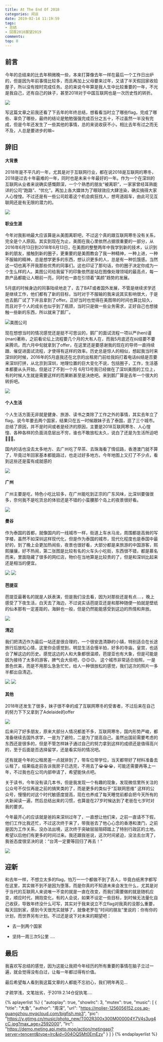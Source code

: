```yaml
---
title: At The End Of 2018
categories: 闲谈
date: 2019-02-14 11:19:59
tags:
- 总结
- 回首2018展望2019
comments:
top: 0
---
```


## 前言
今年的总结来的比去年稍微晚一些，本来打算像去年一样在最后一个工作日出炉的，但是因为年前事情比较多，而且再加上父母要来过年，又请了半天假回家收拾屋子，所以没有按时完成任务。总的来说今年算是我人生中比较重要的一年，不光是我自己，还有自己的妹子，甚至2018对于中国互联网也是一次历史性的转折。

![](https://cdn.cdnjson.com/tvax3.sinaimg.cn/large/006tKfTcgy1g076fg14tqj31hd0u0wi5.jpg)

<!-- more -->

写这篇文章之前我还看了下去年的年终总结，想看看当时立了哪些flag，完成了哪些、辜负了哪些，最终的结论是勉勉强强完成百分之五十，不过虽然一半没有完成，但是今年还发生了一些其他的事情，总的来说收获不小，相比去年有过之而无不及，人总是要进步的嘛~

## 辞旧
#### 大背景

2018年是不平凡的一年，尤其是对于互联网行业，都在说2018是互联网的寒冬，2018是过去十年最难的一年，同时也是未来十年最好的一年。作为一个在深圳的互联网从业者来说确实感慨颇深，一个个熟悉的朋友“被离职”，一家家曾经耳熟能详的公司“跑路”、“优化”。再加上各大媒体为了眼球效应大肆渲染，确实搞得大家人心惶惶。不过还是有一些公司趁着这个机会疯狂找人，想弯道超车，由此可见互联网还是有无限的潜力的。

![](https://cdn.cdnjson.com/tvax3.sinaimg.cn/large/006tKfTcgy1g0780whl50j312w0np0u6.jpg)

#### 职业生涯

今年对我影响最大应该算是从美图离职吧，不过这个真的跟互联网寒冬没有关系，完全是个人原因。其实到现在为止，美图在我心里依然占据很重要的一部分，从2016年6月13日到2018年6月13日，在美图的整整两年中我学到新的技术，认识到新的朋友，接触到新的圈子，更重要的是美图教会了我一种精神，一种上进，一种不服输的精神，总是想学更多的东西，想认识更多的人，总是有一种饥饿感。当然这一切也离不开我那些优秀的同事们。这也印证了那句话，你的圈子决定你成为一个生么样的人。美图公司给我留下的印象依然是站在图像处理领域的最高点，每一款产品都能让人眼前一亮，同时也一直在引领着“美颜”趋势的发展。

5月底的时候身边的同事陆续地走了，去了BAT或者国外发展，不管是继续求学还是继续工作，他们都有了新的目标，当时对于不服输的我来说其实影响很大，于是也去鹅厂试了下并且拿到了offer。正好当时也觉得在美图带的时间也算比较久，而且对于个人的成长也似乎到了瓶颈，当时只是做一些业务需求，正好自己也想接触一些新的东西，所以就来了鹅厂。

![美图公司](https://cdn.cdnjson.com/tvax3.sinaimg.cn/large/006tKfTcgy1g0akxedwthj30zk0qodno.jpg)

现在想想当时的情况感觉还是挺不可思议的，鹅厂的面试流程一项以严(hen)谨(man)著称，之前看论坛上流程要几个月的大有人在，而我5月底还在纠结要不要来腾讯，而六月中旬就拿到了offer，在这里还是要感谢我的现在的导师一直持续跟、催促进面试流程，才使得有这样的效率。历史总是惊人的相似，想起我当时来深圳的时候，2016年的5月底我还在北京的出租房门前给我妈打着电话纠结是否要来深圳打拼，从北京到深圳，地理位置的巨大变化不说，包括圈子，工作，生活基本都要从头开始，但是过了不到一个月 6月13号我已经做在了深圳美图的工位上，有的时候人生就是需要这样的而果断甚至是决绝吧。来到鹅厂算是去年一个很大的转折吧。

![](https://cdn.cdnjson.com/tvax3.sinaimg.cn/large/006tKfTcgy1g0al3b9ikhj30u01401l4.jpg)

#### 个人生活

个人生活方面无非就是健身、旅游、读书之类除了工作之外的事情，其实去年立了flag，说今年要去两个国家，结果只在五一时候跟妹子去了泰国，逛了三个城市。总结了原因，并不是时间或者是经济的原因，主要是2018互联网寒冬、人心惶惶、各种各样的负面消息层出不穷，谁也不敢放松太久，说白了还是为生活所迫吧🙂🙂🙂。

国内的话也没去太多地方、去广州吃了早茶、去珠海看了情侣路，香港澳门就不算了，毕竟过年回家基本都能路过，也走过好多地方。今年地图上又打了不少点，看到这些还是蛮有成就感的

![](https://cdn.cdnjson.com/tvax3.sinaimg.cn/large/006tKfTcgy1g0an2v5uoaj30sg0lcat1.jpg)

#### 广州

广州主要是吃，特色小吃比较多，在广州能吃到正宗的广东风味，比深圳要强很多，奈何我不是吃货总的体验还是不错的小蛮腰那个岛上的夜景很好看。

![](https://cdn.cdnjson.com/tvax3.sinaimg.cn/large/006tKfTcgy1g0ancw9a8mj31400u04qr.jpg)

#### 曼谷

作为泰国的首都，就像国内的一线城市一样，街道上车水马龙，周围都是高耸的写字楼，虽然不如深圳这样现代化，但是作为泰国的城市，现代化程度也是泰国中最好的，到了晚上会更加热闹些，夜景也很好看，大部分都是来旅游的中国游客，熙熙攘攘，好不热闹，第二张图是比较有名的火车头小吃街，东西很不错，都是慕名而来，里面隐藏了很多的网红店，物价在当地算是比较贵的了，但是和深圳比起来还是相当的便宜。

![](https://cdn.cdnjson.com/tvax3.sinaimg.cn/large/006tKfTcgy1g0andr8f63j31440u0kjl.jpg)
![](https://cdn.cdnjson.com/tvax3.sinaimg.cn/large/006tKfTcgy1g0ane759vjj31400u0npf.jpg)

#### 芭提亚

芭提亚最著名的就是人妖表演，但是我们没去看，因为对那些还是有点....，晚上感受了下夜生活，白天去了海边，不过说实话芭提亚还是和那种随便一拍就是壁纸的仙本那有一定差距的，海鲜也一般，但是仍然能能感受到这边的热情和奔放。

![](https://cdn.cdnjson.com/tvax3.sinaimg.cn/large/006tKfTcgy1g0anf4iohgj30u0140npf.jpg)

#### 清迈

我们把清迈作为最后一站还是很合理的，一个很安逸清静的小镇，特别适合在长途旅行后放松心情，这里你会感觉到，明显生活会慢半拍，好多的寺庙，皇宫，也适合了解这边的历史。感觉这边的人和大象都很温顺，芭提亚也有大象，但是可能是因为接待了太多的游客，脾气会大些吧，😊😊😊。 这个城市非常适合拍照，一是景色优美，而是不用那么急急忙忙，给人一种很放松的感觉，我们这次的照片一多半都出自清迈。

![](https://cdn.cdnjson.com/tvax3.sinaimg.cn/large/006tKfTcgy1g0anfg2a3pj31400u04qt.jpg)
![](https://cdn.cdnjson.com/tvax3.sinaimg.cn/large/006tKfTcgy1g0anftp4fzj31kh0u01l8.jpg)

#### 其他

2018年还发生了很多，妹子很不幸的成了互联网寒冬的受害者，不过后来在自己的努力下下又拿到了Adelaide的offer

![](https://cdn.cdnjson.com/tvax3.sinaimg.cn/large/006tKfTcgy1g0aqkv2f1yj31g40u04qp.jpg)

后来问了好多朋友，原来大部分人情况都差不多，互联网寒冬，国内形势严峻，都准备继续去国外求学，一是为了避险，二是为了提高自己。虽然出国前需要考虑的东西还是很多的，但是不管怎样妹子通过自己的努力拿到这样的成绩还是值得高兴的，至于后面是否选择留学，还是看实际的情况吧。

还有就是今年的公租房差一点就排到了，带车位带学位，当天都带好了材料准备去认租了，结果临走前告诉我房子已选完，不用去了😭😭😭，可能还需要再等上一年，不过我也在公司内部申请了，希望能快点吧。

关于读书，今年没有读几本书，但是我发现一个有趣的现象，发现微信里所关注的公众号不仅仅再是之前的搞笑类的了，而是更多的类似于“互联网思维” 这样的公众号，慢慢的对这个时代敏感度提高，现在也养成了每天睡觉前都会把今天所有的大新闻读一遍，然后总结出来的习惯，也算是在27岁时候达到了老爸在七岁时对我的要求。

今年最开心的应该就是爸妈来深圳过年了，一直想让他们来，之前一直请不下假，他们工作比我还忙，不过这次终于来了，带我爸去了他心心念的香港和澳门，之前是因为工作关系，没办法出境，这次终于突破层层阻碍踏上了特别行政区的土地。希望以后他们有更多的时间过来。我还跟我爸说，这次时间紧迫，没法去台湾了，我爸态度很坚决的说：“台湾一定要等回归了再去！”

![](https://cdn.cdnjson.com/tvax3.sinaimg.cn/large/006tKfTcgy1g0as1s6q3wj30u0140u0x.jpg)

## 迎新

和去年一样，不想立太多的flag，怕万一一个都做不到了丢人，毕竟白纸黑字都写在这里，其实做不到不是因为堕落，而是你真的不知道未来会发生什么，尤其是对于当代的互联网人来说唯一不变的就是一直在改变，而我们需要做的就是随机应变，顺应时代，拥抱变化，有的人会说，如果不设定一些目标，到时候无法量化自己收获，导致年终没什么可写，其实对于我来说立不立flag对我真的没那么重要，每天回到家，感到今天很充实就够了，就像老罗在“时间的朋友”里说的：你有你的计划，而世界另有计划。不过还是说下对未来的期望吧：

* 去一到两个国家

* 坚持一周三次5公里
....

## 最后
我喜欢写总结的感觉，因为这能让我把今年经历的所有重要的事情在脑子立过一遍，就会觉得没有白过，让每一年都过得有价值。

最后希望每人看到我这篇文章的人都能不忘初心，我们明年再见...

才疏学浅，文笔拙劣，于2019.2.14仓促执笔….

{% aplayerlist %}
{
    "autoplay": true,
    "showlrc": 3,
    "mutex": true,
    "music": [
        {
            "title": "大鱼",
            "author": "周深",
            "url": "https://molier-1256056152.cos.ap-guangzhou.myqcloud.com/bigfish.mp3",
            "pic": "https://y.gtimg.cn/music/photo_new/T002R300x300M000004Y7V4s3ug4cC.jpg?max_age=2592000",
            "lrc": "https://demo.meting.api.meto.moe/action/metingapi?server=tencent&type=lrc&id=004OQ5Mt0EmEzv"
        }
    ]
}
{% endaplayerlist %}

